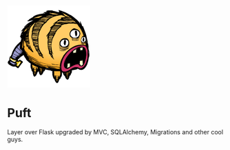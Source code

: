 ![puft](puft.png)

Puft
===


Layer over Flask upgraded by MVC, SQLAlchemy, Migrations and other cool guys.